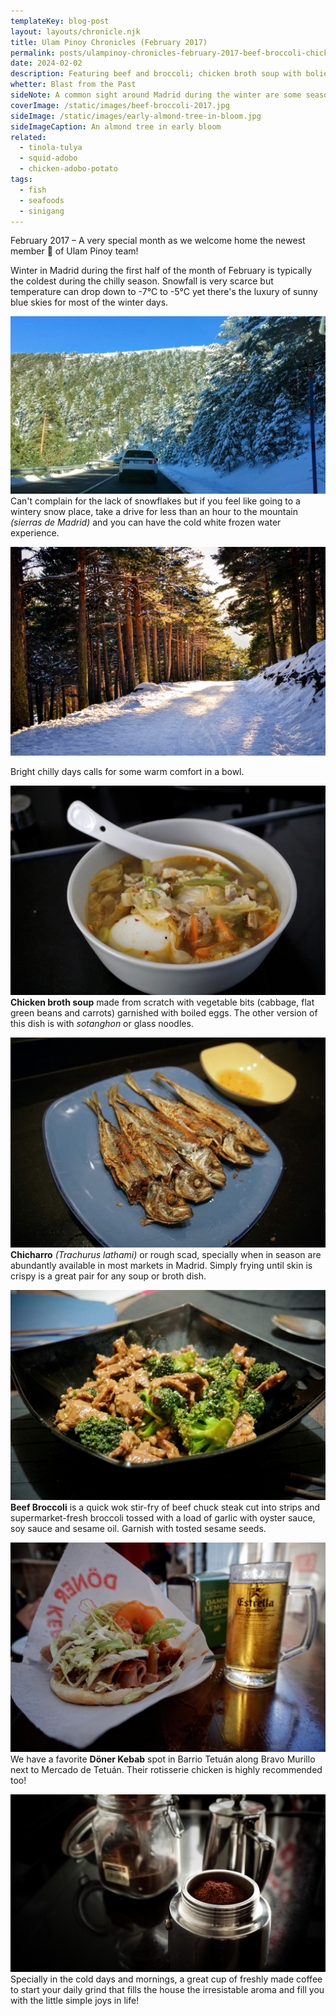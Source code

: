 ```yaml
---
templateKey: blog-post
layout: layouts/chronicle.njk
title: Ulam Pinoy Chronicles (February 2017)
permalink: posts/ulampinoy-chronicles-february-2017-beef-broccoli-chicken-soup-fried-mackerel-doner-kebab
date: 2024-02-02
description: Featuring beef and broccoli; chicken broth soup with bolied eggs; crispy fried mackerel; fresh coffee; Döner kebab and snow mountain trail in Madrid, Spain.
whetter: Blast from the Past
sideNote: A common sight around Madrid during the winter are some season-confused trees in full spring bloom
coverImage: /static/images/beef-broccoli-2017.jpg
sideImage: /static/images/early-almond-tree-in-bloom.jpg
sideImageCaption: An almond tree in early bloom 
related: 
  - tinola-tulya
  - squid-adobo
  - chicken-adobo-potato
tags:
  - fish
  - seafoods
  - sinigang
---
```


February 2017 – A very special month as we welcome home the newest member 👶 of Ulam Pinoy team! 

Winter in Madrid during the first half of the month of February is typically the coldest during the chilly season. Snowfall is very scarce but temperature can drop down to -7°C to -5°C yet there's the luxury of sunny blue skies for most of the winter days. 

![Drivng to the mountain of Madrid, Puerto de Navacerrada and Los Cotos](/static/images/driving-navacerrada-loscotos.jpg)
Can't complain for the lack of snowflakes but if you feel like going to a wintery snow place, take a drive for less than an hour to the mountain *(sierras de Madrid)* and you can have the cold white frozen water experience.

![Walking to the snowy trail of Los Cotos, Segovia, Spain](/static/images/winter-snow-trail-loscotos.jpg)

Bright chilly days calls for some warm comfort in a bowl.

![Chicken soup with vegetables and boiled eggs](/static/images/chicken-soup-egg.jpg)
**Chicken broth soup** made from scratch with vegetable bits (cabbage, flat green beans and carrots) garnished with boiled eggs. The other version of this dish is with *sotanghon* or glass noodles.

![Crispy fried mackerel fish with dip of lemon and patis](/static/images/fried-fish-chicharoo-mackerel.jpg)
**Chicharro** *(Trachurus lathami)* or rough scad, specially when in season are abundantly available in most markets in Madrid. Simply frying until skin is crispy is a great pair for any soup or broth dish.

![Beef Broccoli serve in a black bowl](/static/images/beef-broccoli-2017.jpg)
**Beef Broccoli** is a quick wok stir-fry of beef chuck steak cut into strips and supermarket-fresh broccoli tossed with a load of garlic with oyster sauce, soy sauce and sesame oil. Garnish with tosted sesame seeds.

![Döner kebab sandwich and a mug of cold beer](/static/images/doner-kebab-beer.jpg)
We have a favorite **Döner Kebab** spot in Barrio Tetuán along Bravo Murillo next to Mercado de Tetuán. Their rotisserie chicken is highly recommended too!

![Crispy fried mackerel fish with dip of lemon and patis](/static/images/cafetera-italiana.jpg)
Specially in the cold days and mornings, a great cup of freshly made coffee to start your daily grind that fills the house the irresistable aroma and fill you with the little simple joys in life!
